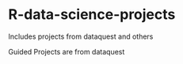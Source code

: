 # R-data-science-projects
Includes projects from dataquest and others

Guided Projects are from dataquest
